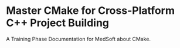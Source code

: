 # Master CMake for Cross-Platform C++ Project Building

A Training Phase Documentation for MedSoft about CMake.


